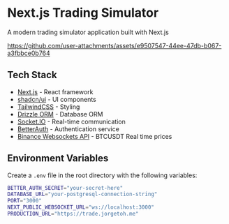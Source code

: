 # Next.js Trading Simulator

A modern trading simulator application built with Next.js

https://github.com/user-attachments/assets/e9507547-44ee-47db-b067-a3fbbce0b764

## Tech Stack

- [Next.js](https://nextjs.org) - React framework
- [shadcn/ui](https://ui.shadcn.com) - UI components
- [TailwindCSS](https://tailwindcss.com) - Styling
- [Drizzle ORM](https://orm.drizzle.team) - Database ORM
- [Socket.IO](https://socket.io) - Real-time communication
- [BetterAuth](https://better-auth.vercel.app/) - Authentication service
- [Binance Websockets API](https://developers.binance.com/docs/binance-spot-api-docs/web-socket-api) - BTCUSDT Real time prices

## Environment Variables

Create a `.env` file in the root directory with the following variables:

```bash
BETTER_AUTH_SECRET="your-secret-here"
DATABASE_URL="your-postgresql-connection-string"
PORT="3000"
NEXT_PUBLIC_WEBSOCKET_URL="ws://localhost:3000"
PRODUCTION_URL="https://trade.jorgetoh.me"
```
